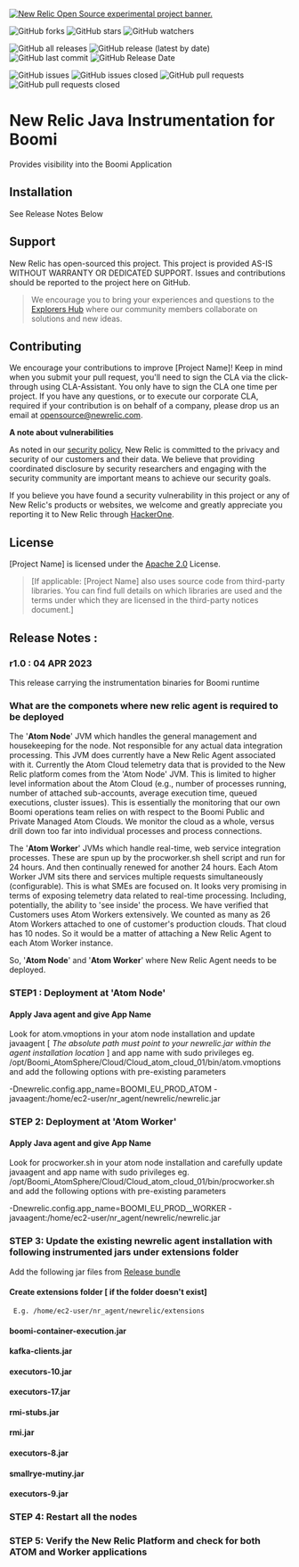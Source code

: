 <a href="https://opensource.newrelic.com/oss-category/#new-relic-experimental"><picture><source media="(prefers-color-scheme: dark)" srcset="https://github.com/newrelic/opensource-website/raw/main/src/images/categories/dark/Experimental.png"><source media="(prefers-color-scheme: light)" srcset="https://github.com/newrelic/opensource-website/raw/main/src/images/categories/Experimental.png"><img alt="New Relic Open Source experimental project banner." src="https://github.com/newrelic/opensource-website/raw/main/src/images/categories/Experimental.png"></picture></a>


![GitHub forks](https://img.shields.io/github/forks/newrelic-experimental/newrelic-java-boomi?style=social)
![GitHub stars](https://img.shields.io/github/stars/newrelic-experimental/newrelic-java-boomi?style=social)
![GitHub watchers](https://img.shields.io/github/watchers/newrelic-experimental/newrelic-java-boomi?style=social)

![GitHub all releases](https://img.shields.io/github/downloads/newrelic-experimental/newrelic-java-boomi/total)
![GitHub release (latest by date)](https://img.shields.io/github/v/release/newrelic-experimental/newrelic-java-boomi)
![GitHub last commit](https://img.shields.io/github/last-commit/newrelic-experimental/newrelic-java-boomi)
![GitHub Release Date](https://img.shields.io/github/release-date/newrelic-experimental/newrelic-java-boomi)


![GitHub issues](https://img.shields.io/github/issues/newrelic-experimental/newrelic-java-boomi)
![GitHub issues closed](https://img.shields.io/github/issues-closed/newrelic-experimental/newrelic-java-boomi)
![GitHub pull requests](https://img.shields.io/github/issues-pr/newrelic-experimental/newrelic-java-boomi)
![GitHub pull requests closed](https://img.shields.io/github/issues-pr-closed/newrelic-experimental/newrelic-java-boomi)


# New Relic Java Instrumentation for Boomi

Provides visibility into the Boomi Application   

  
## Installation

See Release Notes Below

## Support

New Relic has open-sourced this project. This project is provided AS-IS WITHOUT WARRANTY OR DEDICATED SUPPORT. Issues and contributions should be reported to the project here on GitHub.

>We encourage you to bring your experiences and questions to the [Explorers Hub](https://discuss.newrelic.com) where our community members collaborate on solutions and new ideas.

## Contributing

We encourage your contributions to improve [Project Name]! Keep in mind when you submit your pull request, you'll need to sign the CLA via the click-through using CLA-Assistant. You only have to sign the CLA one time per project. If you have any questions, or to execute our corporate CLA, required if your contribution is on behalf of a company, please drop us an email at opensource@newrelic.com.

**A note about vulnerabilities**

As noted in our [security policy](../../security/policy), New Relic is committed to the privacy and security of our customers and their data. We believe that providing coordinated disclosure by security researchers and engaging with the security community are important means to achieve our security goals.

If you believe you have found a security vulnerability in this project or any of New Relic's products or websites, we welcome and greatly appreciate you reporting it to New Relic through [HackerOne](https://hackerone.com/newrelic).

## License

[Project Name] is licensed under the [Apache 2.0](http://apache.org/licenses/LICENSE-2.0.txt) License.

>[If applicable: [Project Name] also uses source code from third-party libraries. You can find full details on which libraries are used and the terms under which they are licensed in the third-party notices document.]

## Release Notes :
  
### r1.0 : 04 APR 2023

This release carrying the instrumentation binaries for Boomi runtime 

### What are the componets where new relic agent is required to be deployed

The '**Atom Node**' JVM which handles the general management and housekeeping for the node.  Not responsible for any actual data integration processing.  This JVM does currently have a New Relic Agent associated with it.
Currently the Atom Cloud telemetry data that is provided to the New Relic platform comes from the 'Atom Node' JVM.  This is limited to higher level information about the Atom Cloud (e.g., number of processes running, number of attached sub-accounts, average execution time, queued executions, cluster issues).
This is essentially the monitoring that our own Boomi operations team relies on with respect to the Boomi Public and Private Managed Atom Clouds.  We monitor the cloud as a whole, versus drill down too far into individual processes and process connections.


The '**Atom Worker**' JVMs which handle real-time, web service integration processes.  These are spun up by the procworker.sh shell script and run for 24 hours.  And then continually renewed for another 24 hours. Each Atom Worker JVM sits there and services multiple requests simultaneously (configurable).
This is what SMEs are focused on.  It looks very promising in terms of exposing telemetry data related to real-time processing.  Including, potentially, the ability to 'see inside' the process.  We have verified that Customers uses Atom Workers extensively.  We counted as many as 26 Atom Workers attached to one of customer's production clouds.  That cloud has 10 nodes.  So it would be a matter of attaching a New Relic Agent to each Atom Worker instance.

So, '**Atom Node**' and '**Atom Worker**' where New Relic Agent needs to be deployed.


### STEP1 : Deployment at '**Atom Node**'

#### Apply Java agent and give App Name

Look for atom.vmoptions in your atom node installation and update javaagent [ _The absolute path must point to your newrelic.jar within the agent installation location_ ] and app name with sudo privileges 
eg. /opt/Boomi_AtomSphere/Cloud/Cloud_atom_cloud_01/bin/atom.vmoptions and add the following options with pre-existing parameters

-Dnewrelic.config.app_name=BOOMI_EU_PROD_ATOM
-javaagent:/home/ec2-user/nr_agent/newrelic/newrelic.jar

### STEP 2: Deployment at '**Atom Worker**'

#### Apply Java agent and give App Name

Look for procworker.sh in your atom node installation and carefully update javaagent and app name with sudo privileges 
eg. /opt/Boomi_AtomSphere/Cloud/Cloud_atom_cloud_01/bin/procworker.sh and add the following options with pre-existing parameters


-Dnewrelic.config.app_name=BOOMI_EU_PROD__WORKER
-javaagent:/home/ec2-user/nr_agent/newrelic/newrelic.jar

### STEP 3: Update the existing newrelic agent installation with following instrumented jars under extensions folder

Add the following jar files from [Release bundle](https://github.com/newrelic-experimental/newrelic-java-boomi/releases/download/r1.0/newrelic-java-boomi-r1.0.zip) 

#### Create extensions folder [ if the folder doesn't exist] 
     E.g. /home/ec2-user/nr_agent/newrelic/extensions

#### boomi-container-execution.jar	
#### kafka-clients.jar
#### executors-10.jar
#### executors-17.jar	
#### rmi-stubs.jar
#### rmi.jar
#### executors-8.jar			
#### smallrye-mutiny.jar
#### executors-9.jar

### STEP 4: Restart all the nodes

### STEP 5: Verify the New Relic Platform and check for both ATOM and Worker applications
